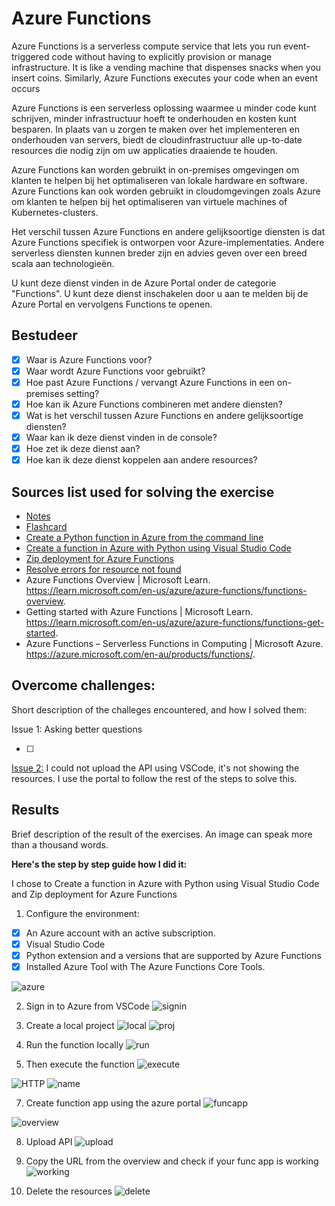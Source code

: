 # Azure Functions

Azure Functions is a serverless compute service that lets you run event-triggered code without having to explicitly provision or manage infrastructure. It is like a vending machine that dispenses snacks when you insert coins. Similarly, Azure Functions executes your code when an event occurs

Azure Functions is een serverless oplossing waarmee u minder code kunt schrijven, minder infrastructuur hoeft te onderhouden en kosten kunt besparen. In plaats van u zorgen te maken over het implementeren en onderhouden van servers, biedt de cloudinfrastructuur alle up-to-date resources die nodig zijn om uw applicaties draaiende te houden.

Azure Functions kan worden gebruikt in on-premises omgevingen om klanten te helpen bij het optimaliseren van lokale hardware en software. Azure Functions kan ook worden gebruikt in cloudomgevingen zoals Azure om klanten te helpen bij het optimaliseren van virtuele machines of Kubernetes-clusters.

Het verschil tussen Azure Functions en andere gelijksoortige diensten is dat Azure Functions specifiek is ontworpen voor Azure-implementaties. Andere serverless diensten kunnen breder zijn en advies geven over een breed scala aan technologieën.

U kunt deze dienst vinden in de Azure Portal onder de categorie "Functions". U kunt deze dienst inschakelen door u aan te melden bij de Azure Portal en vervolgens Functions te openen.

## Bestudeer

- [x] Waar is Azure Functions voor?
- [x] Waar wordt Azure Functions voor gebruikt?
- [x] Hoe past Azure Functions / vervangt Azure Functions in een on-premises setting?
- [x] Hoe kan ik Azure Functions combineren met andere diensten?
- [x] Wat is het verschil tussen Azure Functions en andere gelijksoortige diensten?
- [x] Waar kan ik deze dienst vinden in de console?
- [x] Hoe zet ik deze dienst aan?
- [x] Hoe kan ik deze dienst koppelen aan andere resources?

## Sources list used for solving the exercise

- [Notes]()
- [Flashcard]()
- [Create a Python function in Azure from the command line](https://learn.microsoft.com/en-us/azure/azure-functions/create-first-function-cli-python?tabs=azure-cli%2Cbash&pivots=python-mode-configuration)
- [Create a function in Azure with Python using Visual Studio Code](https://learn.microsoft.com/en-us/azure/azure-functions/create-first-function-vs-code-python?pivots=python-mode-configuration)
- [Zip deployment for Azure Functions](https://learn.microsoft.com/en-us/azure/azure-functions/deployment-zip-push)
- [Resolve errors for resource not found](https://learn.microsoft.com/en-us/azure/azure-resource-manager/troubleshooting/error-not-found?tabs=bicep)
- Azure Functions Overview | Microsoft Learn. https://learn.microsoft.com/en-us/azure/azure-functions/functions-overview.
- Getting started with Azure Functions | Microsoft Learn. https://learn.microsoft.com/en-us/azure/azure-functions/functions-get-started.
- Azure Functions – Serverless Functions in Computing | Microsoft Azure. https://azure.microsoft.com/en-au/products/functions/.

## Overcome challenges:

Short description of the challeges encountered, and how I solved them:

Issue 1: Asking better questions

- [ ]

[Issue 2:](https://github.com/techgrounds/techgrounds-anj-dtmr/blob/main/00_includes/week-6-includes/func-issue2.png) I could not upload the API using VSCode, it's not showing the resources. I use the portal to follow the rest of the steps to solve this.


## Results

Brief description of the result of the exercises. An image can speak more than a thousand words.

**Here's the step by step guide how I did it:**

I chose to Create a function in Azure with Python using Visual Studio Code and Zip deployment for Azure Functions

1. Configure the environment:
- [x] An Azure account with an active subscription.
- [x] Visual Studio Code
- [x] Python extension and a versions that are supported by Azure Functions
- [x] Installed Azure Tool with The Azure Functions Core Tools.

![azure](https://github.com/techgrounds/techgrounds-anj-dtmr/blob/main/00_includes/week-6-includes/1func-vscode-dl-azure.png)

2. Sign in to Azure from VSCode
![signin](https://github.com/techgrounds/techgrounds-anj-dtmr/blob/main/00_includes/week-6-includes/2func-signedin.png)

4. Create a local project
![local](https://github.com/techgrounds/techgrounds-anj-dtmr/blob/main/00_includes/week-6-includes/3func-createfunc.png)
![proj](https://github.com/techgrounds/techgrounds-anj-dtmr/blob/main/00_includes/week-6-includes/4func-funcoverview.png)

5. Run the function locally
![run](https://github.com/techgrounds/techgrounds-anj-dtmr/blob/main/00_includes/week-6-includes/5func-run.png)

6. Then execute the function
![execute](https://github.com/techgrounds/techgrounds-anj-dtmr/blob/main/00_includes/week-6-includes/6func-runmsg.png) 

![HTTP](https://github.com/techgrounds/techgrounds-anj-dtmr/blob/main/00_includes/week-6-includes/8func-browser-works.png)
![name](https://github.com/techgrounds/techgrounds-anj-dtmr/blob/main/00_includes/week-6-includes/9func-namechange.png)

7. Create function app using the azure portal
![funcapp](https://github.com/techgrounds/techgrounds-anj-dtmr/blob/main/00_includes/week-6-includes/10func-createfuncapp-portal.png)

![overview](https://github.com/techgrounds/techgrounds-anj-dtmr/blob/main/00_includes/week-6-includes/func-app-overview1.png)

8. Upload API
![upload](https://github.com/techgrounds/techgrounds-anj-dtmr/blob/main/00_includes/week-6-includes/11func-upload.png)

9. Copy the URL from the overview and check if your func app is working
![working](https://github.com/techgrounds/techgrounds-anj-dtmr/blob/main/00_includes/week-6-includes/12func-browser.png)

10. Delete the resources
![delete](https://github.com/techgrounds/techgrounds-anj-dtmr/blob/main/00_includes/week-6-includes/func-delete.png)
